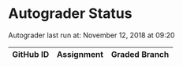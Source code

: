 # Autograder Status
Autograder last run at: November 12, 2018 at 09:20

| GitHub ID | Assignment | Graded Branch |
|-----------|------------|---------------|
